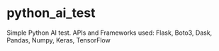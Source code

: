 # python_ai_test
Simple Python AI test. APIs and Frameworks used: Flask, Boto3, Dask, Pandas, Numpy, Keras, TensorFlow
